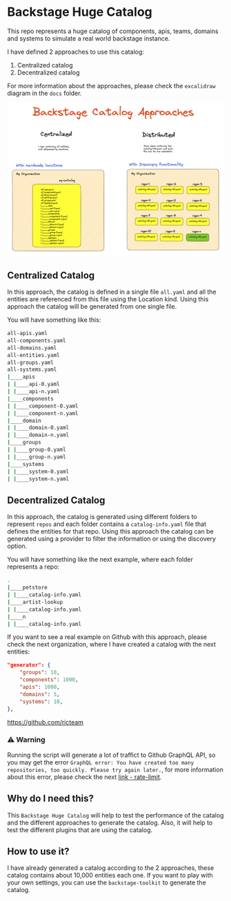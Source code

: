 # Backstage Huge Catalog

This repo represents a huge catalog of components, apis, teams, domains and systems to simulate a real world backstage instance.

I have defined 2 approaches to use this catalog:

1. Centralized catalog
2. Decentralized catalog

For more information about the approaches, please check the `excalidraw` diagram in the `docs` folder.

![Backstage approaches](./docs/backstage-approaches.png)

## Centralized Catalog

In this approach, the catalog is defined in a single file `all.yaml` and all the entities are referenced from this file using the Location kind. Using this approach the catalog will be generated from one single file.

You will have something like this:

```sh
all-apis.yaml
all-components.yaml
all-domains.yaml
all-entities.yaml
all-groups.yaml
all-systems.yaml
|____apis
| |____api-0.yaml
| |____api-n.yaml
|____components
| |____component-0.yaml
| |____component-n.yaml
|____domain
| |____domain-0.yaml
| |____domain-n.yaml
|____groups
| |____group-0.yaml
| |____group-n.yaml
|____systems
| |____system-0.yaml
| |____system-n.yaml
```

## Decentralized Catalog

In this approach, the catalog is generated using different folders to represent `repos` and each folder contains a `catalog-info.yaml` file that defines the entities for that repo. Using this approach the catalog can be generated using a provider to filter the information or using the discovery option.

You will have something like the next example, where each folder represents a repo:

```sh
.
|____petstore
| |____catalog-info.yaml
|____artist-lookup
| |____catalog-info.yaml
|____n
| |____catalog-info.yaml
```

If you want to see a real example on Github with this approach, please check the next organization, where I have created a catalog with the next entities:

```json
"generator": {
    "groups": 10,
    "components": 1000,
    "apis": 1000,
    "domains": 5,
    "systems": 10,
},
```

https://github.com/ricteam

### ⚠️ Warning

Running the script will generate a lot of traffict to Github GraphQL API, so you may get the error `GraphQL error: You have created too many repositories, too quickly. Please try again later.`, for more information about this error, please check the next [link - rate-limit](https://docs.github.com/en/graphql/overview/resource-limitations#rate-limit).

## Why do I need this?

This `Backstage Huge Catalog` will help to test the performance of the catalog and the different approaches to generate the catalog. Also, it will help to test the different plugins that are using the catalog.

## How to use it?

I have already generated a catalog according to the 2 approaches, these catalog contains about 10,000 entities each one. If you want to play with your own settings, you can use the `backstage-toolkit` to generate the catalog.
